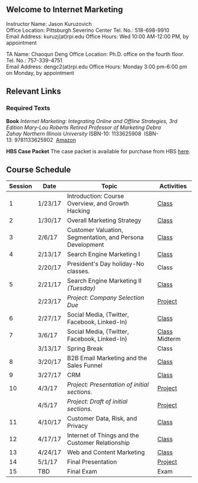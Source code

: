 ## Welcome to Internet Marketing

Instructor Name: Jason Kuruzovich	  
Office Location: Pittsburgh Severino Center
Tel. No.:	 518-698-9910 		             
Email Address: kuruzj(at)rpi.edu
Office Hours: Wed 10:00 AM-12:00 PM, by appointment 			

TA Name: Chaoqun Deng	 Office 
Location: Ph.D. office on the fourth floor.
Tel. No.:	 757-339-4751			 
Email Address: dengc2(at)rpi.edu
Office Hours: Monday 3:00 pm-6:00 pm on Monday, by appointment 	

## Relevant Links

### Required Texts
**Book**
*Internet Marketing: Integrating Online and Offline Strategies, 3rd Edition Mary-Lou Roberts Retired Professor of Marketing Debra Zahay Northern Illinois University*
ISBN-10: 1133625908  ISBN-13: 9781133625902 
[Amazon](https://www.amazon.com/Internet-Marketing-Integrating-Offline-Strategies/dp/1133625908)

**HBS Case Packet** 
The case packet is available for purchase from HBS [here](http://cb.hbsp.harvard.edu/cbmp/access/59602460).

## Course Schedule

| Session | Date    | Topic                                                     | Activities |
|---------|---------|-----------------------------------------------------------|------|
| 1       | 1/23/17 | Introduction: Course Overview, and Growth Hacking         | [Class](https://gist.github.com/jkuruzovich/bc4da3fb9b16c929bdb475802d3bc1fe) |
| 2       | 1/30/17 | Overall Marketing Strategy                                | [Class](https://gist.github.com/jkuruzovich/03e03b1cd27df3546d6c36f6ca4c0f18)  |
| 3       | 2/6/17  | Customer Valuation, Segmentation, and Persona Development | [Class](https://gist.github.com/jkuruzovich/961a270f0c1f7efb124f12d61d4bd1f8)|
| 4       | 2/13/17 | Search Engine Marketing I                                 | [Class](https://gist.github.com/jkuruzovich/85214af89b8c7f204f4f20e52beb13b4) |
|         | 2/20/17 | President's Day holiday-No classes.                       | Class |
| 5       | 2/21/17 | Search Engine Marketing II *(Tuesday)*                    | [Class](https://gist.github.com/jkuruzovich/44f53648118381f1e328a6eb6af9b13e) |
|         | 2/23/17 | *Project: Company Selection Due*                          | [Project](https://gist.github.com/jkuruzovich/8cb657a0220906c99e1aa2db92becc9c) |
| 6       | 2/27/17 | Social Media, (Twitter, Facebook, Linked-In)              | [Class](https://gist.github.com/jkuruzovich/37a5d889f2af195f42451a4c68f8d1a3) |
| 7       | 3/6/17  | Social Media, (Twitter, Facebook, Linked-In)              | [Class](https://gist.github.com/jkuruzovich/b22c99bdf1dc6a124c051039fa1761ea) Midterm |
|         | 3/13/17 | Spring Break                                              | Class |
| 8       | 3/20/17 | B2B Email Marketing and the Sales Funnel                  | [Class](https://gist.github.com/jkuruzovich/d6a92558796cb03abd2d71e92321b9c1) |
| 9       | 3/27/17 | CRM                                                       | [Class](https://gist.github.com/jkuruzovich/0d6bdc0f97c69565b1672a2f37f01db4) |
| 10      | 4/3/17  | *Project: Presentation of initial sections.*              | [Project](https://gist.github.com/jkuruzovich/8cb657a0220906c99e1aa2db92becc9c) |
|         | 4/5/17  | *Project: Draft of initial sections.*                     | [Project](https://gist.github.com/jkuruzovich/8cb657a0220906c99e1aa2db92becc9c) |
| 11      | 4/10/17  | Customer Data, Risk, and Privacy                          | [Class](https://gist.github.com/jkuruzovich/07040f9af5f337089ac551b03897fbe9) |
| 12      | 4/17/17 | Internet of Things and the Customer Relationship          | [Class](https://gist.github.com/jkuruzovich/ecf87866b0b78e590257a522456dce3d) |
| 13      | 4/24/17 | Web and Content Marketing                                 | [Class](https://gist.github.com/jkuruzovich/2561b0c47fa3fc790464441e616680db) |
| 14      | 5/1/17  | Final Presentation                                        | [Project](https://gist.github.com/jkuruzovich/8cb657a0220906c99e1aa2db92becc9c) |
| 15      | TBD     | Final Exam                                                | Exam |
